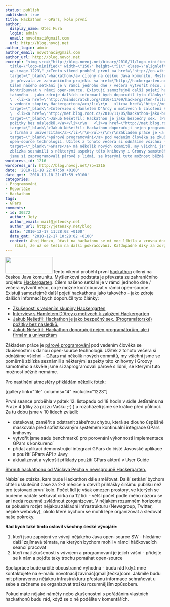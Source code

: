 ```yaml
---
status: publish
published: true
title: Hackathon - GPars, kolo první
author:
  display_name: Otec Fura
  login: admin
  email: novotnaci@gmail.com
  url: http://blog.novoj.net
author_login: admin
author_email: novotnaci@gmail.com
author_url: http://blog.novoj.net
excerpt: "<img src=\"http://blog.novoj.net/binary/2010/11/logo-minified.png\" alt=\"\"
  title=\"logo-minified\" width=\"150\" height=\"51\" class=\"alignleft size-full
  wp-image-1223\" />Tento víkend proběhl první <a href=\"http://en.wikipedia.org/wiki/Hackathon\"
  target=\"_blank\">hackathon</a> cílený na českou Java komunitu. Myšlenková podstata
  je převzata ze zahraničního projektu <a href=\"http://hackergarten.net/\" target=\"_blank\">Hackergarten</a>.
  Cílem našeho setkání je v rámci jednoho dne / večera vytvořit něco, co je možné
  kontribuovat v rámci open-source. Existují samozřejmě další pojetí hackathonu jako
  takového - jako zdroje dalších informací bych doporučil tyto články:\r\n\r\n<ul>\r\n
  \  <li><a href=\"http://mindscratch.org/2010/11/09/hackergarten-followup/\" target=\"_blank\">Zkušenosti
  s vedením skupiny Hackergarten</a></li>\r\n   <li><a href=\"http://mindscratch.org/2010/11/07/interview-with-hamlet-darcy-about-hackergarten/\"
  target=\"_blank\">Interview s Hamletem D'Arcy o motivech k založení Hackergarten</a></li>\r\n
  \  <li><a href=\"http://met.blog.root.cz/2010/11/05/hackathon-jako-bezpecny-sex/\"
  target=\"_blank\">Jakub Nešetřil: Hackathon je jako bezpečný sex. (Programátorské)
  požitky bez následků.</a></li>\r\n   <li><a href=\"http://met.blog.root.cz/2010/11/09/jakub-nesetril-hackathon-firmam-a-univerzitam/\"
  target=\"_blank\">Jakub Nešetřil: Hackathon doporučuji nejen programátorům, ale
  i firmám a univerzitám</a></li>\r\n</ul>\r\n\r\nZákladem práce je <a href=\"http://en.wikipedia.org/wiki/Pair_programming\"
  target=\"_blank\">párové programování</a> pod vedením člověka se zkušenostmi s danou
  open-source technologií. Užitek z tohoto večera si odnášíme všichni - <a href=\"http://gpars.codehaus.org/\"
  target=\"_blank\">GPars</a> má několik nových commitů, my všichni jsme se poměrně
  zblízka seznámili s některými aspekty této knihovny i Groovy samotného a skvěle
  jsme si zaprogramovali párově s lidmi, se kterými tuto možnost běžně nemáme.\r\n\r\n"
wordpress_id: 1216
wordpress_url: http://blog.novoj.net/?p=1216
date: '2010-11-18 22:07:59 +0100'
date_gmt: '2010-11-18 21:07:59 +0100'
categories:
- Programování
- Reportáže
- Hackathon
tags:
- GPars
comments:
- id: 30272
  author: Jety
  author_email: mail@jetensky.net
  author_url: http://jetensky.net/blog
  date: '2010-12-17 11:28:02 +0100'
  date_gmt: '2010-12-17 10:28:02 +0100'
  content: Ahoj Honzo, účast na hackatonu se mi moc líbila a zrovna dneska jsem si
    říkal, že už se těším na další pokračování. Každopádně díky za zorganizování.
---
```

<p><img src="http://blog.novoj.net/binary/2010/11/logo-minified.png" alt="" title="logo-minified" width="150" height="51" class="alignleft size-full wp-image-1223" />Tento víkend proběhl první <a href="http://en.wikipedia.org/wiki/Hackathon" target="_blank">hackathon</a> cílený na českou Java komunitu. Myšlenková podstata je převzata ze zahraničního projektu <a href="http://hackergarten.net/" target="_blank">Hackergarten</a>. Cílem našeho setkání je v rámci jednoho dne / večera vytvořit něco, co je možné kontribuovat v rámci open-source. Existují samozřejmě další pojetí hackathonu jako takového - jako zdroje dalších informací bych doporučil tyto články:</p>
<ul>
<li><a href="http://mindscratch.org/2010/11/09/hackergarten-followup/" target="_blank">Zkušenosti s vedením skupiny Hackergarten</a></li>
<li><a href="http://mindscratch.org/2010/11/07/interview-with-hamlet-darcy-about-hackergarten/" target="_blank">Interview s Hamletem D'Arcy o motivech k založení Hackergarten</a></li>
<li><a href="http://met.blog.root.cz/2010/11/05/hackathon-jako-bezpecny-sex/" target="_blank">Jakub Nešetřil: Hackathon je jako bezpečný sex. (Programátorské) požitky bez následků.</a></li>
<li><a href="http://met.blog.root.cz/2010/11/09/jakub-nesetril-hackathon-firmam-a-univerzitam/" target="_blank">Jakub Nešetřil: Hackathon doporučuji nejen programátorům, ale i firmám a univerzitám</a></li>
</ul>
<p>Základem práce je <a href="http://en.wikipedia.org/wiki/Pair_programming" target="_blank">párové programování</a> pod vedením člověka se zkušenostmi s danou open-source technologií. Užitek z tohoto večera si odnášíme všichni - <a href="http://gpars.codehaus.org/" target="_blank">GPars</a> má několik nových commitů, my všichni jsme se poměrně zblízka seznámili s některými aspekty této knihovny i Groovy samotného a skvěle jsme si zaprogramovali párově s lidmi, se kterými tuto možnost běžně nemáme.</p>
<p><a id="more"></a><a id="more-1216"></a></p>
<p>Pro nastínění atmosféry přikládám několik fotek:</p>
<p>[gallery link="file" columns="4" exclude="1223"]</p>
<p>První seance proběhla v pátek 12. listopadu od 18 hodin v sídle JetBrains na Praze 4 (díky za pizzu Vašku ;-) ) a rozcházeli jsme se krátce před půlnocí. Za tu dobu jsme v 10 lidech zvládli:</p>
<ul>
<li>detekovat, zaměřit a odstranit zákeřnou chybu, která se dlouho úspěšně maskovala před sofistikovaným systémem kontinuální integrace GPars knihovny</li>
<li>vytvořit jsme sadu benchmarků pro porovnání výkonnosti implementace GPars s konkurencí</li>
<li>přidat aplikaci demonstrující integraci GPars do čistě Javovské aplikace a použití GPars API z Javy</li>
<li>aktualizovat a vylepšit příklady použití GPars aktorů v User Guide</li>
</ul>
<p><a href="http://groups.google.com/group/hackergarten/browse_thread/thread/5147b5d5c9b1bc2f?pli=1" target="_blank">Shrnutí hackathonu od Václava Pecha v newsgroupě Hackergarten.</a></p>
<p>Nabízí se otázka, kam bude Hackathon dále směřovat. Další setkání bychom chtěli uskutečnit zase za 2-3 měsíce a otevřít přihlášky širšímu publiku než pro testovací první kolo. Počet lidí je však omezen prostory, ve kterých se budeme nadále setkávat cirka na 12 lidí - větší počet podle mého názoru se ani nedá rozumně zvládnout zorganizovat. V nějakém rozumném horizontu se pokusím rozjet nějakou základní infrastrukturu (Newsgroup, Twitter, nějaké webovky), okolo které bychom se mohli lépe organizovat a sledovat naše pokroky. </p>
<p><b>Rád bych také tímto oslovil všechny české vývojáře:</b></p>
<ol>
<li>kteří jsou zapojeni ve vývoji nějakého Java open-source SW - hledáme další zajímavá témata, na kterých bychom mohli v rámci háčkovacích seancí pracovat</li>
<li>kteří mají zkušenosti s vývojem a programování je jejich vášní - přidejte se k nám a pojďte taky trochu pomáhat open-source</li>
</ol>
<p>Spolupráce bude určitě oboustranně výhodná - budu rád když mne kontaktujete na e-mailu novotnaci[zavináč]gmail[tečka]com. Jakmile budu mít připravenou nějakou infrastrukturu přestanu informace schraňovat u sebe a začneme se organizovat trošku rozumnějším způsobem.</p>
<p>Pokud máte nějaké náměty nebo zkušenostmi s pořádáním vlastních hackathonů budu rád, když se o ně podělíte v komentářích.</p>
